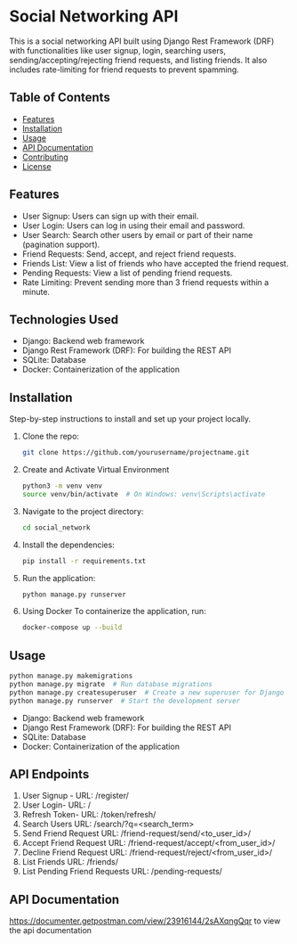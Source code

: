 # Social Networking API

This is a social networking API built using Django Rest Framework (DRF) with functionalities like user signup, login, searching users, sending/accepting/rejecting friend requests, and listing friends. It also includes rate-limiting for friend requests to prevent spamming.

## Table of Contents

- [Features](#features)
- [Installation](#installation)
- [Usage](#usage)
- [API Documentation](#api-documentation)
- [Contributing](#contributing)
- [License](#license)

## Features

- User Signup: Users can sign up with their email.
- User Login: Users can log in using their email and password.
- User Search: Search other users by email or part of their name (pagination support).
- Friend Requests: Send, accept, and reject friend requests.
- Friends List: View a list of friends who have accepted the friend request.
- Pending Requests: View a list of pending friend requests.
- Rate Limiting: Prevent sending more than 3 friend requests within a minute.

## Technologies Used

- Django: Backend web framework
- Django Rest Framework (DRF): For building the REST API
- SQLite: Database 
- Docker: Containerization of the application

## Installation

Step-by-step instructions to install and set up your project locally.

1. Clone the repo:
    ```bash
    git clone https://github.com/yourusername/projectname.git
    ```
2. Create and Activate Virtual Environment
     ```bash
    python3 -m venv venv
    source venv/bin/activate  # On Windows: venv\Scripts\activate
    ```

3. Navigate to the project directory:
    ```bash
    cd social_network
    ```

4. Install the dependencies:
    ```bash
    pip install -r requirements.txt  
    ```

5. Run the application:
    ```bash
    python manage.py runserver 
    ```
6. Using Docker
To containerize the application, run:
    ```bash
    docker-compose up --build
    ```
## Usage

```bash
python manage.py makemigrations
python manage.py migrate  # Run database migrations
python manage.py createsuperuser  # Create a new superuser for Django
python manage.py runserver  # Start the development server
```

- Django: Backend web framework
- Django Rest Framework (DRF): For building the REST API
- SQLite: Database 
- Docker: Containerization of the application

## API Endpoints

1. User Signup - URL: /register/
2. User Login- URL: /
3. Refresh Token- URL: /token/refresh/
4. Search Users URL: /search/?q=<search_term>
5. Send Friend Request URL: /friend-request/send/<to_user_id>/
6. Accept Friend Request URL: /friend-request/accept/<from_user_id>/
7. Decline Friend Request URL: /friend-request/reject/<from_user_id>/
8. List Friends URL: /friends/
9. List Pending Friend Requests URL: /pending-requests/


## API Documentation

https://documenter.getpostman.com/view/23916144/2sAXqngQqr to view the api documentation